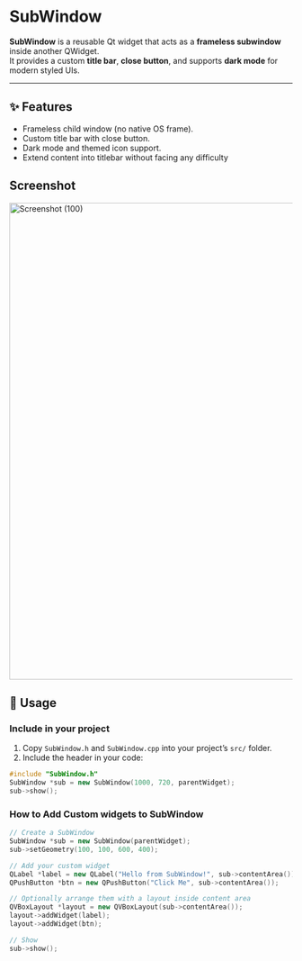 # SubWindow

**SubWindow** is a reusable Qt widget that acts as a **frameless subwindow** inside another QWidget.  
It provides a custom **title bar**, **close button**, and supports **dark mode** for modern styled UIs.

---

## ✨ Features
- Frameless child window (no native OS frame).
- Custom title bar with close button.
- Dark mode and themed icon support.
- Extend content into titlebar without facing any difficulty

## Screenshot
<img width="1592" height="847" alt="Screenshot (100)" src="https://github.com/user-attachments/assets/d205e38a-0ebe-4190-a154-84e081ad40a1" />


## 🚀 Usage

### Include in your project
1. Copy `SubWindow.h` and `SubWindow.cpp` into your project’s `src/` folder.
2. Include the header in your code:

```cpp
#include "SubWindow.h"
SubWindow *sub = new SubWindow(1000, 720, parentWidget);
sub->show();
```
### How to Add Custom widgets to SubWindow

```cpp
// Create a SubWindow
SubWindow *sub = new SubWindow(parentWidget);
sub->setGeometry(100, 100, 600, 400);

// Add your custom widget
QLabel *label = new QLabel("Hello from SubWindow!", sub->contentArea());
QPushButton *btn = new QPushButton("Click Me", sub->contentArea());

// Optionally arrange them with a layout inside content area
QVBoxLayout *layout = new QVBoxLayout(sub->contentArea());
layout->addWidget(label);
layout->addWidget(btn);

// Show
sub->show();
```
